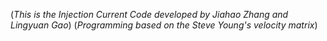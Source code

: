(*This is the Injection Current Code developed by Jiahao Zhang and Lingyuan Gao*)
(*Programming based on the Steve Young's velocity matrix*)
